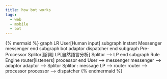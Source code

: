 ```yaml
---
title: how bot works
tags:
  - web
  - mobile
  - bot
---
```


{% mermaid %}
graph LR
  User[Human input]
  subgraph Instant Messenger
    messenger
  end
  subgraph bot
    adaptor
    dispatcher
  end
  subgraph Pre-Processor
    Splitor[斷詞]
    LP[自然語言分析]
    Splitor --> LP
  end
  subgraph Rule Engine
    router[listeners]
    processor
  end
  User --> messenger
  messenger --> adaptor
  adaptor --> Splitor
  Splitor : message
  LP --> router
  router --> processor
  processor --> dispatcher
{% endmermaid %}
